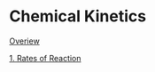 # Chemical Kinetics 

[Overiew](https://github.com/Oxbridge-Science-Academy/Chemistry_Courses/blob/master/Chemical_Kinetics/0.Overview.md)

[1. Rates of Reaction](https://github.com/Oxbridge-Science-Academy/Chemistry_Courses/blob/master/Chemical_Kinetics/1.Rates_of_Reaction.md)
